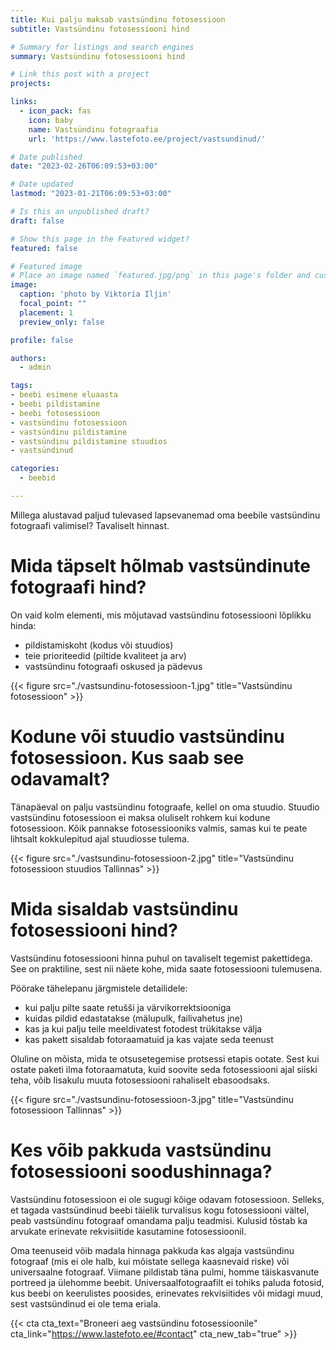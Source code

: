 ```yaml
---
title: Kui palju maksab vastsündinu fotosessioon
subtitle: Vastsündinu fotosessiooni hind

# Summary for listings and search engines
summary: Vastsündinu fotosessiooni hind

# Link this post with a project
projects: 

links:
  - icon_pack: fas
    icon: baby
    name: Vastsündinu fotograafia
    url: 'https://www.lastefoto.ee/project/vastsundinud/'

# Date published
date: "2023-02-26T06:09:53+03:00"

# Date updated
lastmod: "2023-01-21T06:09:53+03:00"

# Is this an unpublished draft?
draft: false

# Show this page in the Featured widget?
featured: false

# Featured image
# Place an image named `featured.jpg/png` in this page's folder and customize its options here.
image:
  caption: 'photo by Viktoria Iljin'
  focal_point: ""
  placement: 1
  preview_only: false

profile: false

authors:
  - admin

tags:
- beebi esimene eluaasta
- beebi pildistamine
- beebi fotosessioon
- vastsündinu fotosessioon 
- vastsündinu pildistamine
- vastsündinu pildistamine stuudios
- vastsündinud

categories:
  - beebid

---
```

Millega alustavad paljud tulevased lapsevanemad oma beebile vastsündinu fotograafi valimisel? Tavaliselt hinnast.

# Mida täpselt hõlmab vastsündinute fotograafi hind?

On vaid kolm elementi, mis mõjutavad vastsündinu fotosessiooni lõplikku hinda: 
- pildistamiskoht (kodus või stuudios)
- teie prioriteedid (piltide kvaliteet ja arv)
- vastsündinu fotograafi oskused ja pädevus

{{< figure src="./vastsundinu-fotosessioon-1.jpg" title="Vastsündinu fotosessioon" >}}

# Kodune või stuudio vastsündinu fotosessioon. Kus saab see odavamalt?
Tänapäeval on palju vastsündinu fotograafe, kellel on oma stuudio. Stuudio vastsündinu fotosessioon ei maksa oluliselt rohkem kui kodune fotosessioon. Kõik pannakse fotosessiooniks valmis, samas kui te peate lihtsalt kokkulepitud ajal stuudiosse tulema.

{{< figure src="./vastsundinu-fotosessioon-2.jpg" title="Vastsündinu fotosessioon stuudios Tallinnas" >}}

# Mida sisaldab vastsündinu fotosessiooni hind?
Vastsündinu fotosessiooni hinna puhul on tavaliselt tegemist pakettidega. See on praktiline, sest nii näete kohe, mida saate fotosessiooni tulemusena.

Pöörake tähelepanu järgmistele detailidele: 
- kui palju pilte saate retušši ja värvikorrektsiooniga
- kuidas pildid edastatakse (mälupulk, failivahetus jne)
- kas ja kui palju teile meeldivatest fotodest trükitakse välja
- kas pakett sisaldab fotoraamatuid ja kas vajate seda teenust

Oluline on mõista, mida te otsusetegemise protsessi etapis ootate. Sest kui ostate paketi ilma fotoraamatuta, kuid soovite seda fotosessiooni ajal siiski teha, võib lisakulu muuta fotosessiooni rahaliselt ebasoodsaks.

{{< figure src="./vastsundinu-fotosessioon-3.jpg" title="Vastsündinu fotosessioon Tallinnas" >}}

# Kes võib pakkuda vastsündinu fotosessiooni soodushinnaga? 

Vastsündinu fotosessioon ei ole sugugi kõige odavam fotosessioon. Selleks, et tagada vastsündinud beebi täielik turvalisus kogu fotosessiooni vältel, peab vastsündinu fotograaf omandama palju teadmisi. Kulusid tõstab ka arvukate erinevate rekvisiitide kasutamine fotosessioonil. 

Oma teenuseid võib madala hinnaga pakkuda kas algaja vastsündinu fotograaf (mis ei ole halb, kui mõistate sellega kaasnevaid riske) või universaalne fotograaf. Viimane pildistab täna pulmi, homme täiskasvanute portreed ja ülehomme beebit. Universaalfotograafilt ei tohiks paluda fotosid, kus beebi on keerulistes poosides, erinevates rekvisiitides või midagi muud, sest vastsündinud ei ole tema eriala. 

{{< cta cta_text="Broneeri aeg vastsündinu fotosessioonile" cta_link="https://www.lastefoto.ee/#contact" cta_new_tab="true" >}}